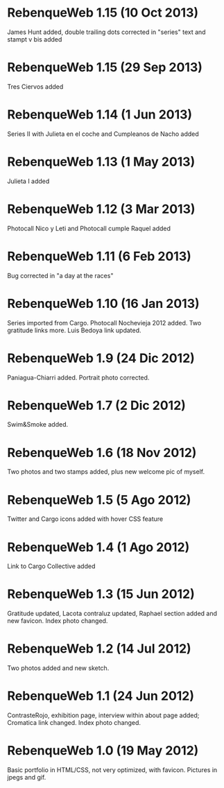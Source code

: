 # RebenqueWeb 1.15 (10 Oct 2013)
James Hunt added, double trailing dots corrected in "series" text and stampt v bis added
# RebenqueWeb 1.15 (29 Sep 2013)
Tres Ciervos added
# RebenqueWeb 1.14 (1 Jun 2013)
Series II with Julieta en el coche and Cumpleanos de Nacho added
# RebenqueWeb 1.13 (1 May 2013)
Julieta I added
# RebenqueWeb 1.12 (3 Mar 2013)
Photocall Nico y Leti and Photocall cumple Raquel added
# RebenqueWeb 1.11 (6 Feb 2013)
Bug corrected in "a day at the races"
# RebenqueWeb 1.10 (16 Jan 2013)
Series imported from Cargo. Photocall Nochevieja 2012 added. Two gratitude links more. Luis Bedoya link updated.
# RebenqueWeb 1.9 (24 Dic 2012)
Paniagua-Chiarri added. Portrait photo corrected.
# RebenqueWeb 1.7 (2 Dic 2012)
Swim&Smoke added.
# RebenqueWeb 1.6 (18 Nov 2012)
Two photos and two stamps added, plus new welcome pic of myself.
# RebenqueWeb 1.5 (5 Ago 2012)
Twitter and Cargo icons added with hover CSS feature
# RebenqueWeb 1.4 (1 Ago 2012)
Link to Cargo Collective added
# RebenqueWeb 1.3 (15 Jun 2012)
Gratitude updated, Lacota contraluz updated, Raphael section added and new favicon. Index photo changed.
# RebenqueWeb 1.2 (14 Jul 2012)
Two photos added and new sketch.
# RebenqueWeb 1.1 (24 Jun 2012)
ContrasteRojo, exhibition page, interview within about page added; Cromatica link changed. Index photo changed.
# RebenqueWeb 1.0 (19 May 2012)
Basic portfolio in HTML/CSS, not very optimized, with favicon. Pictures in jpegs and gif.

